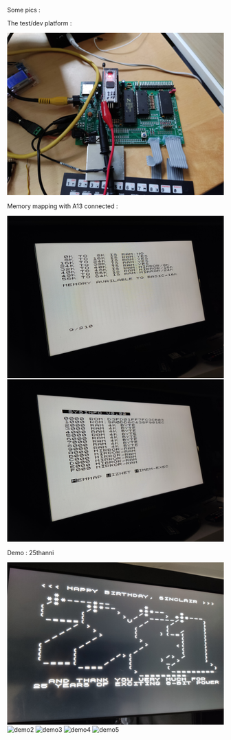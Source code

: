Some pics :

The test/dev platform :

![devboard](IMG_20231112_103053.jpg)

Memory mapping with A13 connected :

![memory1](IMG_20231107_162408.jpg)
![memory2](IMG_20231107_162558.jpg)

Demo : 25thanni

![demo1](IMG_20231112_103525.jpg)
![demo2]()
![demo3]()
![demo4]()
![demo5]()
